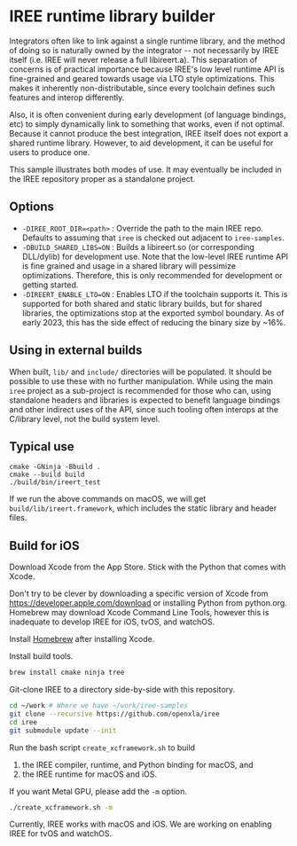 # IREE runtime library builder

Integrators often like to link against a single runtime library, and the
method of doing so is naturally owned by the integrator -- not necessarily
by IREE itself (i.e. IREE will never release a full libireert.a). This
separation of concerns is of practical importance because IREE's low level
runtime API is fine-grained and geared towards usage via LTO style
optimizations. This makes it inherently non-distributable, since every
toolchain defines such features and interop differently.

Also, it is often convenient during early development (of language bindings,
etc) to simply dynamically link to something that works, even if not optimal.
Because it cannot produce the best integration, IREE itself does not export
a shared runtime library. However, to aid development, it can be useful
for users to produce one.

This sample illustrates both modes of use. It may eventually be included in
the IREE repository proper as a standalone project.

## Options

- `-DIREE_ROOT_DIR=<path>` : Override the path to the main IREE repo. Defaults
  to assuming that `iree` is checked out adjacent to `iree-samples`.
- `-DBUILD_SHARED_LIBS=ON` : Builds a libireert.so (or corresponding DLL/dylib)
  for development use. Note that the low-level IREE runtime API is fine grained
  and usage in a shared library will pessimize optimizations. Therefore, this
  is only recommended for development or getting started.
- `-DIREERT_ENABLE_LTO=ON` : Enables LTO if the toolchain supports it. This is
  supported for both shared and static library builds, but for shared libraries,
  the optimizations stop at the exported symbol boundary. As of early 2023,
  this has the side effect of reducing the binary size by ~16%.

## Using in external builds

When built, `lib/` and `include/` directories will be populated. It should
be possible to use these with no further manipulation. While using the main
`iree` project as a sub-project is recommended for those who can, using
standalone headers and libraries is expected to benefit language bindings and
other indirect uses of the API, since such tooling often interops at the
C/library level, not the build system level.

## Typical use

```
cmake -GNinja -Bbuild .
cmake --build build
./build/bin/ireert_test
```

If we run the above commands on macOS, we will get
`build/lib/ireert.framework`, which includes the static library and
header files.

## Build for iOS

Download Xcode from the App Store.  Stick with the Python that comes with Xcode.

Don't try to be clever by downloading a specific version of Xcode from https://developer.apple.com/download or installing Python from python.org. Homebrew may download Xcode Command Line Tools, however this is inadequate to develop IREE for iOS, tvOS, and watchOS.

Install [Homebrew](https://brew.sh/) after installing Xcode.

Install build tools.

```bash
brew install cmake ninja tree
```

Git-clone IREE to a directory side-by-side with this repository.

```bash
cd ~/work # Where we have ~/work/iree-samples
git clone --recursive https://github.com/openxla/iree
cd iree
git submodule update --init
```

Run the bash script `create_xcframework.sh` to build

1. the IREE compiler, runtime, and Python binding for macOS, and
1. the IREE runtime for macOS and iOS.

If you want Metal GPU, please add the  `-m` option.

```bash
./create_xcframework.sh -m
```

Currently, IREE works with macOS and iOS.  We are working on enabling IREE for tvOS and watchOS.
